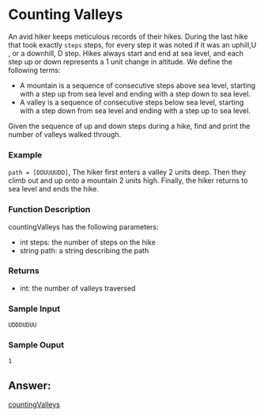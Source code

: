 # Counting Valleys
An avid hiker keeps meticulous records of their hikes. During the last hike that took exactly `steps` steps, for every step it was noted if it was an uphill,U , or a downhill, D step. Hikes always start and end at sea level, and each step up or down represents a 1 unit change in altitude. We define the following terms:

* A mountain is a sequence of consecutive steps above sea level, starting with a step up from sea level and ending with a step down to sea level.
* A valley is a sequence of consecutive steps below sea level, starting with a step down from sea level and ending with a step up to sea level.

Given the sequence of up and down steps during a hike, find and print the number of valleys walked through.

### Example

`path = [DDUUUUDD]`,
The hiker first enters a valley 2 units deep. Then they climb out and up onto a mountain 2 units high. Finally, the hiker returns to sea level and ends the hike.

### Function Description
countingValleys has the following parameters:
* int steps: the number of steps on the hike
* string path: a string describing the path

### Returns
* int: the number of valleys traversed

### Sample Input
    UDDDUDUU

### Sample Ouput
    1

## Answer:

[countingValleys](https://github.com/AbhilashTUofficial/Problem-Solving/blob/master/CountingValleys/ANSWER/countingValleys.py)